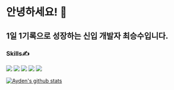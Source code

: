 # 안녕하세요! 👋
## 1일 1기록으로 성장하는 신입 개발자 최승수입니다.

### Skills✍
<img src="https://img.shields.io/badge/React-61DAFB?style=flat-square&logo=React&logoColor=blue"/> <img src="https://img.shields.io/badge/JavaScript-F7DF1E?style=flat-square&logo=JavaScript&logoColor=white"/> <img src="https://img.shields.io/badge/HTML-E34F26?style=flat-square&logo=HTML5&logoColor=white"/> <img src="https://img.shields.io/badge/CSS-1572B6?style=flat-square&logo=CSS3&logoColor=white"/> <img src="https://img.shields.io/badge/GitHub-181717?style=flat-square&logo=GitHub&logoColor=black"/>

[![Ayden's github stats](https://github-readme-stats.vercel.app/api?username=aydenote)](https://github.com/aydenote/github-readme-stats)
